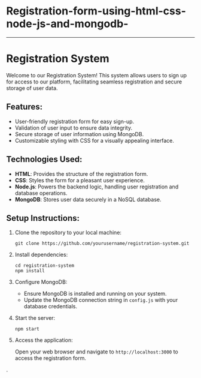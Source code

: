 # Registration-form-using-html-css-node-js-and-mongodb-


---

# Registration System

Welcome to our Registration System! This system allows users to sign up for access to our platform, facilitating seamless registration and secure storage of user data.

## Features:

- User-friendly registration form for easy sign-up.
- Validation of user input to ensure data integrity.
- Secure storage of user information using MongoDB.
- Customizable styling with CSS for a visually appealing interface.

## Technologies Used:

- **HTML**: Provides the structure of the registration form.
- **CSS**: Styles the form for a pleasant user experience.
- **Node.js**: Powers the backend logic, handling user registration and database operations.
- **MongoDB**: Stores user data securely in a NoSQL database.

## Setup Instructions:

1. Clone the repository to your local machine:

   ```
   git clone https://github.com/yourusername/registration-system.git
   ```

2. Install dependencies:

   ```
   cd registration-system
   npm install
   ```

3. Configure MongoDB:

   - Ensure MongoDB is installed and running on your system.
   - Update the MongoDB connection string in `config.js` with your database credentials.

4. Start the server:

   ```
   npm start
   ```

5. Access the application:

   Open your web browser and navigate to `http://localhost:3000` to access the registration form.


.
